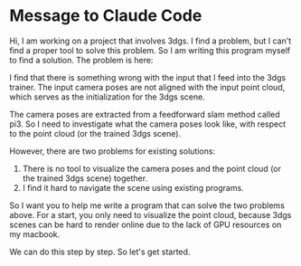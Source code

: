 # Message to Claude Code

Hi, I am working on a project that involves 3dgs. I find a problem, but I can't find a proper tool to solve this problem. So I am writing this program myself to find a solution. The problem is here: 

I find that there is something wrong with the input that I feed into the 3dgs trainer. The input camera poses are not aligned with the input point cloud, which serves as the initialization for the 3dgs scene.

The camera poses are extracted from a feedforward slam method called pi3. So I need to investigate what the camera poses look like, with respect to the point cloud (or the trained 3dgs scene). 

However, there are two problems for existing solutions:
1. There is no tool to visualize the camera poses and the point cloud (or the trained 3dgs scene) together. 
2. I find it hard to navigate the scene using existing programs.

So I want you to help me write a program that can solve the two problems above. For a start, you only need to visualize the point cloud, because 3dgs scenes can be hard to render online due to the lack of GPU resources on my macbook. 

We can do this step by step. So let's get started.
